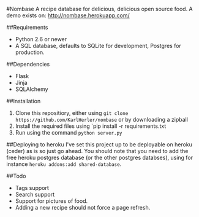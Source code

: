 #Nombase
A recipe database for delicious, delicious open source food. A demo exists on: http://nombase.herokuapp.com/


##Requirements
-  Python 2.6 or newer
-  A SQL database, defaults to SQLite for development, Postgres for production.

##Dependencies
-  Flask
-  Jinja
-  SQLAlchemy


##Installation
1. Clone this repositiory, either using `git clone https://github.com/KarlHerler/nombase` or by downloading a zipball
2. Install the required files using `pip install -r requirements.txt
3. Run using the command `python server.py`

##Deploying to heroku
I've set this project up to be deployable on heroku (ceder) as is so just go ahead. You should note that you need to add the free heroku postgres database (or the other postgres databses), using for instance `heroku addons:add shared-database`.

##Todo
- Tags support
- Search support
- Support for pictures of food.
- Adding a new recipe should not force a page refresh.